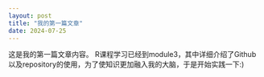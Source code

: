 ```yaml
---
layout: post
title: "我的第一篇文章"
date: 2024-07-25
---
```

这是我的第一篇文章内容。
R课程学习已经到module3，其中详细介绍了Github以及repository的使用，为了使知识更加融入我的大脑，于是开始实践一下:)
